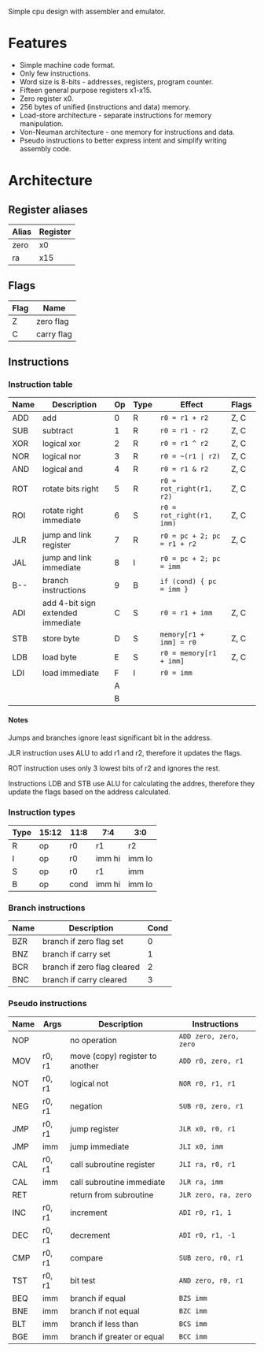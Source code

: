 
Simple cpu design with assembler and emulator.

# Features
- Simple machine code format.
- Only few instructions.
- Word size is 8-bits - addresses, registers, program counter.
- Fifteen general purpose registers x1-x15.
- Zero register x0.
- 256 bytes of unified (instructions and data) memory.
- Load-store architecture - separate instructions for memory manipulation.
- Von-Neuman architecture - one memory for instructions and data.
- Pseudo instructions to better express intent and simplify writing assembly code.

# Architecture

## Register aliases

| Alias | Register |
| --- | --- |
| zero | x0 |
| ra | x15 |

## Flags

| Flag | Name |
| --- | --- |
| Z | zero flag |
| C | carry flag |

## Instructions

### Instruction table

| Name | Description | Op | Type | Effect | Flags |
| --- | --- | --- | --- | --- | --- |
| ADD | add | 0 | R | `r0 = r1 + r2` | Z, C |
| SUB | subtract | 1 | R | `r0 = r1 - r2` | Z, C |
| XOR | logical xor | 2 | R | `r0 = r1 ^ r2` | Z, C |
| NOR | logical nor | 3 | R | `r0 = ~(r1 \| r2)` | Z, C |
| AND | logical and | 4 | R | `r0 = r1 & r2` | Z, C |
| ROT | rotate bits right | 5 | R | `r0 = rot_right(r1, r2)` | Z, C |
| ROI | rotate right immediate | 6 | S | `r0 = rot_right(r1, imm)` | Z, C |
| JLR | jump and link register | 7 | R | `r0 = pc + 2; pc = r1 + r2` | Z, C |
| JAL | jump and link immediate | 8 | I | `r0 = pc + 2; pc = imm` | |
| B-- | branch instructions | 9 | B | `if (cond) { pc = imm }` | |
| ADI | add 4-bit sign extended immediate | C | S | `r0 = r1 + imm` | Z, C |
| STB | store byte | D | S | `memory[r1 + imm] = r0` | Z, C |
| LDB | load byte | E | S | `r0 = memory[r1 + imm]` | Z, C |
| LDI | load immediate | F | I | `r0 = imm` | |
| | | A | | |
| | | B | | |

#### Notes

Jumps and branches ignore least significant bit in the address.

JLR instruction uses ALU to add r1 and r2, therefore it updates the flags.

ROT instruction uses only 3 lowest bits of r2 and ignores the rest.

Instructions LDB and STB use ALU for calculating the addres,
therefore they update the flags based on the address calculated.

### Instruction types

| Type | 15:12 | 11:8 | 7:4 | 3:0 |
| --- | --- | --- | --- | --- |
| R | op | r0 | r1 | r2 |
| I | op | r0 | imm hi | imm lo |
| S | op | r0 | r1 | imm |
| B | op | cond | imm hi | imm lo |

### Branch instructions

| Name | Description | Cond |
| --- | --- | --- |
| BZR | branch if zero flag set | 0 |
| BNZ | branch if carry set | 1 |
| BCR | branch if zero flag cleared | 2 |
| BNC | branch if carry cleared | 3 |

### Pseudo instructions

| Name | Args | Description | Instructions |
| --- | --- | --- | --- |
| NOP | | no operation | `ADD zero, zero, zero` |
| MOV | r0, r1 | move (copy) register to another | `ADD r0, zero, r1` |
| NOT | r0, r1 | logical not | `NOR r0, r1, r1` |
| NEG | r0, r1 | negation | `SUB r0, zero, r1` |
| JMP | r0, r1 | jump register | `JLR x0, r0, r1` |
| JMP | imm | jump immediate | `JLI x0, imm` |
| CAL | r0, r1 | call subroutine register | `JLI ra, r0, r1` |
| CAL | imm | call subroutine immediate | `JLR ra, imm` |
| RET | | return from subroutine | `JLR zero, ra, zero` |
| INC | r0, r1 | increment | `ADI r0, r1, 1` |
| DEC | r0, r1 | decrement | `ADI r0, r1, -1` |
| CMP | r0, r1 | compare | `SUB zero, r0, r1` |
| TST | r0, r1 | bit test | `AND zero, r0, r1` |
| BEQ | imm | branch if equal | `BZS imm` |
| BNE | imm | branch if not equal | `BZC imm` |
| BLT | imm | branch if less than | `BCS imm` |
| BGE | imm | branch if greater or equal | `BCC imm` |
